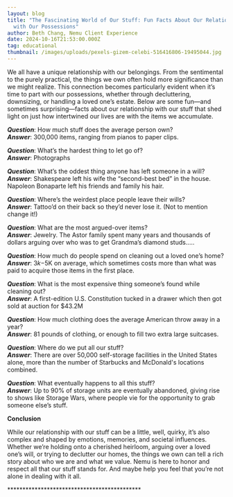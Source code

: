 ```yaml
---
layout: blog
title: "The Fascinating World of Our Stuff: Fun Facts About Our Relationship
  with Our Possessions"
author: Beth Chang, Nemu Client Experience
date: 2024-10-16T21:53:00.000Z
tag: educational
thumbnail: /images/uploads/pexels-gizem-celebi-516416806-19495044.jpg
---
```

We all have a unique relationship with our belongings. From the sentimental to the purely practical, the things we own often hold more significance than we might realize. This connection becomes particularly evident when it’s time to part with our possessions, whether through decluttering, downsizing, or handling a loved one’s estate. Below are some fun—and sometimes surprising—facts about our relationship with our stuff that shed light on just how intertwined our lives are with the items we accumulate.

***Question***: How much stuff does the average person own? \
***Answer***: 300,000 items, ranging from pianos to paper clips. 

***Question***: What’s the hardest thing to let go of? \
***Answer***: Photographs

***Question***: What’s the oddest thing anyone has left someone in a will? \
***Answer***: Shakespeare left his wife the “second-best bed” in the house. Napoleon Bonaparte left his friends and family his hair.

***Question***: Where’s the weirdest place people leave their wills? \
***Answer***: Tattoo’d on their back so they’d never lose it. (Not to mention change it!)

***Question***: What are the most argued-over items? \
***Answer***: Jewelry. The Astor family spent many years and thousands of dollars arguing over who was to get Grandma’s diamond studs…..

***Question***: How much do people spend on cleaning out a loved one’s home? \
***Answer***: $3k-$5K on average, which sometimes costs more than what was paid to acquire those items in the first place.

***Question***: What is the most expensive thing someone’s found while cleaning out? \
***Answer***: A first-edition U.S. Constitution tucked in a drawer which then got sold at auction for $43.2M

***Question***: How much clothing does the average American throw away in a year? \
***Answer***: 81 pounds of clothing, or enough to fill two extra large suitcases.

***Question***: Where do we put all our stuff? \
***Answer***: There are over 50,000 self-storage facilities in the United States alone, more than the number of Starbucks and McDonald's locations combined. 

***Question***: What eventually happens to all this stuff? \
***Answer***: Up to 90% of storage units are eventually abandoned, giving rise to shows like Storage Wars, where people vie for the opportunity to grab someone else’s stuff.

**Conclusion**

While our relationship with our stuff can be a little, well, quirky, it’s also complex and shaped by emotions, memories, and societal influences. Whether we’re holding onto a cherished heirloom, arguing over a loved one’s will, or trying to declutter our homes, the things we own can tell a rich story about who we are and what we value. Nemu is here to honor and respect all that our stuff stands for. And maybe help you feel that you’re not alone in dealing with it all. 

\*\*\*\*\*\*\*\*\*\*\*\*\*\*\*\*\*\*\*\*\*\*\*\*\*\*\*\*\*\*\*\*\*\*\*\*\*\*\*\*\*\*\*\*
